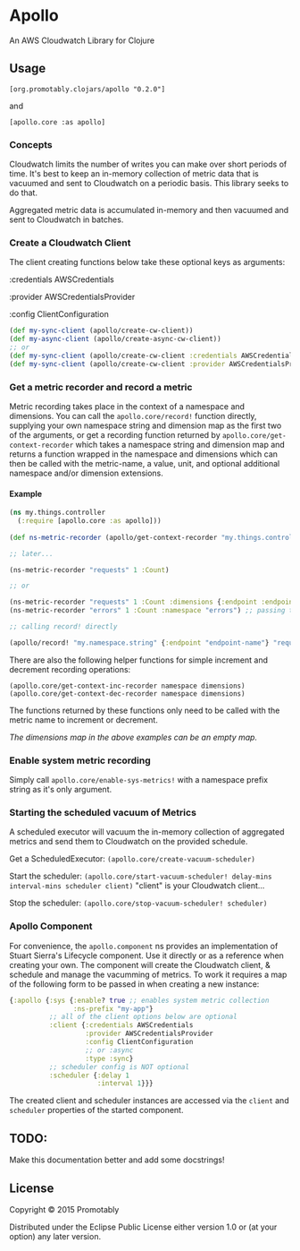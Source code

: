 # Apollo

An AWS Cloudwatch Library for Clojure

## Usage

`[org.promotably.clojars/apollo "0.2.0"]`

and

`[apollo.core :as apollo]`

### Concepts

Cloudwatch limits the number of writes you can make over short periods of time. It's best to keep an in-memory collection of metric data that is vacuumed and sent to Cloudwatch on a periodic basis. This library seeks to do that.

Aggregated metric data is accumulated in-memory and then vacuumed and sent to Cloudwatch in batches.

### Create a Cloudwatch Client

The client creating functions below take these optional keys as arguments:

:credentials AWSCredentials

:provider AWSCredentialsProvider

:config ClientConfiguration

```clojure
(def my-sync-client (apollo/create-cw-client))
(def my-async-client (apollo/create-async-cw-client))
;; or
(def my-sync-client (apollo/create-cw-client :credentials AWSCredentials :config ClientConfiguration))
(def my-sync-client (apollo/create-cw-client :provider AWSCredentialsProvider ...))
```
### Get a metric recorder and record a metric

Metric recording takes place in the context of a namespace and dimensions. You can call the `apollo.core/record!` function directly, supplying your own namespace string and dimension map as the first two of the arguments, or get a recording function returned by `apollo.core/get-context-recorder` which takes a namespace string and dimension map and returns a function wrapped in the namespace and dimensions which can then be called with the metric-name, a value, unit, and optional additional namespace and/or dimension extensions.

#### Example

```clojure
(ns my.things.controller
  (:require [apollo.core :as apollo]))
  
(def ns-metric-recorder (apollo/get-context-recorder "my.things.controller" {:dim-name :value})

;; later...

(ns-metric-recorder "requests" 1 :Count)

;; or

(ns-metric-recorder "requests" 1 :Count :dimensions {:endpoint :endpoint-name})
(ns-metric-recorder "errors" 1 :Count :namespace "errors") ;; passing the optional ns extension will reset dimensions to an empty map.

;; calling record! directly

(apollo/record! "my.namespace.string" {:endpoint "endpoint-name"} "requests" 1 :Count)

```
There are also the following helper functions for simple increment and decrement recording operations:

`(apollo.core/get-context-inc-recorder namespace dimensions)`
`(apollo.core/get-context-dec-recorder namespace dimensions)`

The functions returned by these functions only need to be called with the metric name to increment or decrement.

_The dimensions map in the above examples can be an empty map._

### Enable system metric recording

Simply call `apollo.core/enable-sys-metrics!` with a namespace prefix string as it's only argument. 

### Starting the scheduled vacuum of Metrics

A scheduled executor will vacuum the in-memory collection of aggregated metrics and send them to Cloudwatch on the provided schedule.

Get a ScheduledExecutor:
`(apollo.core/create-vacuum-scheduler)`

Start the scheduler:
`(apollo.core/start-vacuum-scheduler! delay-mins interval-mins scheduler client)`
"client" is your Cloudwatch client...

Stop the scheduler:
`(apollo.core/stop-vacuum-scheduler! scheduler)`

### Apollo Component

For convenience, the `apollo.component` ns provides an implementation of Stuart Sierra's Lifecycle component. Use it directly or as a reference when creating your own. The component will create the Cloudwatch client, & schedule and manage the vacumming of metrics. To work it requires a map of the following form to be passed in when creating a new instance:


```clojure
{:apollo {:sys {:enable? true ;; enables system metric collection
                :ns-prefix "my-app"}
          ;; all of the client options below are optional
          :client {:credentials AWSCredentials
                   :provider AWSCredentialsProvider
                   :config ClientConfiguration
                   ;; or :async
                   :type :sync}
          ;; scheduler config is NOT optional
          :scheduler {:delay 1
                      :interval 1}}}
```

The created client and scheduler instances are accessed via the `client` and `scheduler` properties of the started component.


## TODO:

Make this documentation better and add some docstrings!

## License

Copyright © 2015 Promotably

Distributed under the Eclipse Public License either version 1.0 or (at
your option) any later version.
